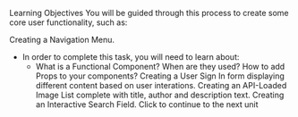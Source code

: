 Learning Objectives
You will be guided through this process to create some core user functionality, such as:

Creating a Navigation Menu.
- In order to complete this task, you will need to learn about:
    - What is a Functional Component? When are they used?
How to add Props to your components?
Creating a User Sign In form displaying different content based on user interations.
Creating an API-Loaded Image List complete with title, author and description text.
Creating an Interactive Search Field.
Click to continue to the next unit